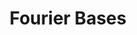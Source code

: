 ---
title: "Fourier Bases"
subTitle: "A focused meeting on exponential bases in all kinds of spaces."
image:
startDate: 2018-09-19
endDate: 2018-09-21
researchFields: Analysis
location: Heraklion, Greece
link: http://fourier.math.uoc.gr/fb18/
type: conference
---